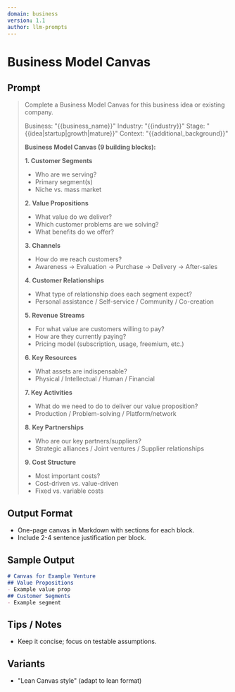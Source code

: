 ```yaml
---
domain: business
version: 1.1
author: llm-prompts
---
```


# Business Model Canvas

## Prompt
> Complete a Business Model Canvas for this business idea or existing company.
>
> Business: "{{business_name}}"
> Industry: "{{industry}}"
> Stage: "{{idea|startup|growth|mature}}"
> Context: "{{additional_background}}"
>
> **Business Model Canvas (9 building blocks):**
>
> **1. Customer Segments**
> - Who are we serving?
> - Primary segment(s)
> - Niche vs. mass market
> 
> **2. Value Propositions**
> - What value do we deliver?
> - Which customer problems are we solving?
> - What benefits do we offer?
> 
> **3. Channels**
> - How do we reach customers?
> - Awareness → Evaluation → Purchase → Delivery → After-sales
> 
> **4. Customer Relationships**
> - What type of relationship does each segment expect?
> - Personal assistance / Self-service / Community / Co-creation
> 
> **5. Revenue Streams**
> - For what value are customers willing to pay?
> - How are they currently paying?
> - Pricing model (subscription, usage, freemium, etc.)
> 
> **6. Key Resources**
> - What assets are indispensable?
> - Physical / Intellectual / Human / Financial
> 
> **7. Key Activities**
> - What do we need to do to deliver our value proposition?
> - Production / Problem-solving / Platform/network
> 
> **8. Key Partnerships**
> - Who are our key partners/suppliers?
> - Strategic alliances / Joint ventures / Supplier relationships
> 
> **9. Cost Structure**
> - Most important costs?
> - Cost-driven vs. value-driven
> - Fixed vs. variable costs
## Output Format
- One-page canvas in Markdown with sections for each block.
- Include 2-4 sentence justification per block.
## Sample Output
```markdown
# Canvas for Example Venture
## Value Propositions
- Example value prop
## Customer Segments
- Example segment
```
## Tips / Notes
- Keep it concise; focus on testable assumptions.
## Variants
- "Lean Canvas style" (adapt to lean format)
